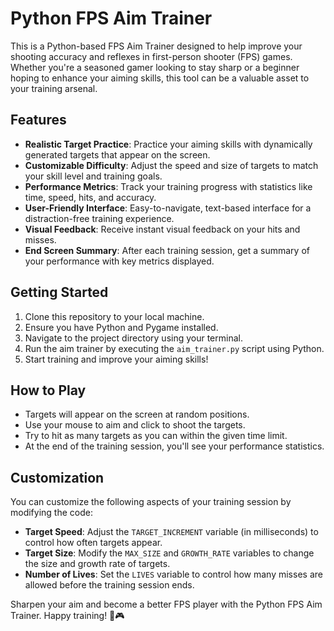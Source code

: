 # Python FPS Aim Trainer

This is a Python-based FPS Aim Trainer designed to help improve your shooting accuracy and reflexes in first-person shooter (FPS) games. Whether you're a seasoned gamer looking to stay sharp or a beginner hoping to enhance your aiming skills, this tool can be a valuable asset to your training arsenal.

## Features

- **Realistic Target Practice**: Practice your aiming skills with dynamically generated targets that appear on the screen.
- **Customizable Difficulty**: Adjust the speed and size of targets to match your skill level and training goals.
- **Performance Metrics**: Track your training progress with statistics like time, speed, hits, and accuracy.
- **User-Friendly Interface**: Easy-to-navigate, text-based interface for a distraction-free training experience.
- **Visual Feedback**: Receive instant visual feedback on your hits and misses.
- **End Screen Summary**: After each training session, get a summary of your performance with key metrics displayed.

## Getting Started

1. Clone this repository to your local machine.
2. Ensure you have Python and Pygame installed.
3. Navigate to the project directory using your terminal.
4. Run the aim trainer by executing the `aim_trainer.py` script using Python.
5. Start training and improve your aiming skills!

## How to Play

- Targets will appear on the screen at random positions.
- Use your mouse to aim and click to shoot the targets.
- Try to hit as many targets as you can within the given time limit.
- At the end of the training session, you'll see your performance statistics.

## Customization

You can customize the following aspects of your training session by modifying the code:

- **Target Speed**: Adjust the `TARGET_INCREMENT` variable (in milliseconds) to control how often targets appear.
- **Target Size**: Modify the `MAX_SIZE` and `GROWTH_RATE` variables to change the size and growth rate of targets.
- **Number of Lives**: Set the `LIVES` variable to control how many misses are allowed before the training session ends.

Sharpen your aim and become a better FPS player with the Python FPS Aim Trainer. Happy training! 🎯🎮